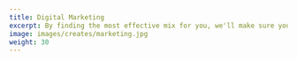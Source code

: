 ```yaml
---
title: Digital Marketing
excerpt: By finding the most effective mix for you, we'll make sure you send out the right message, in the right place, at the right time.
image: images/creates/marketing.jpg
weight: 30
---
```

